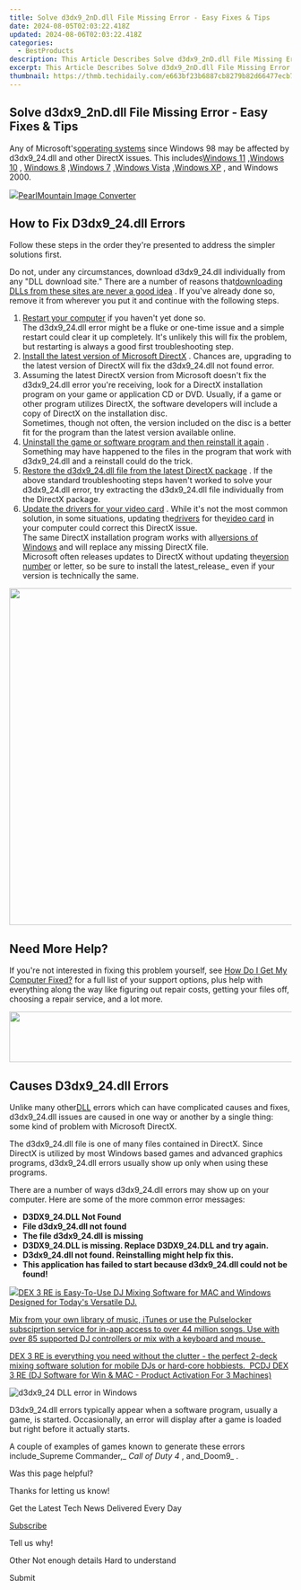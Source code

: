 ```yaml
---
title: Solve d3dx9_2nD.dll File Missing Error - Easy Fixes & Tips
date: 2024-08-05T02:03:22.418Z
updated: 2024-08-06T02:03:22.418Z
categories:
  - BestProducts
description: This Article Describes Solve d3dx9_2nD.dll File Missing Error - Easy Fixes & Tips
excerpt: This Article Describes Solve d3dx9_2nD.dll File Missing Error - Easy Fixes & Tips
thumbnail: https://thmb.techidaily.com/e663bf23b6887cb8279b82d66477ecb71e4a937f5292de883673cace9e11db92.jpg
---
```


## Solve d3dx9_2nD.dll File Missing Error - Easy Fixes & Tips
 Any of Microsoft's[operating systems](https://www.lifewire.com/operating-systems-2625912) since Windows 98 may be affected by d3dx9\_24.dll and other DirectX issues. This includes[Windows 11](https://www.lifewire.com/windows-11-5188930) ,[Windows 10](https://www.lifewire.com/windows-10-2626217) , [Windows 8](https://www.lifewire.com/windows-8-2626235) ,[Windows 7](https://www.lifewire.com/windows-7-2626265) ,[Windows Vista](https://www.lifewire.com/windows-vista-2626311) ,[Windows XP](https://www.lifewire.com/windows-xp-2626354) , and Windows 2000.  

<!-- affiliate ads begin -->
<a href="https://secure.2checkout.com/order/checkout.php?PRODS=4550420&QTY=1&AFFILIATE=108875&CART=1"><img src="https://www.pearlmountainsoft.com/n_img/product/pic/f_02.jpg" border="0">PearlMountain Image Converter</a>
<!-- affiliate ads end -->
## How to Fix D3dx9\_24.dll Errors

 Follow these steps in the order they're presented to address the simpler solutions first.

 Do not, under any circumstances, download d3dx9\_24.dll individually from any "DLL download site." There are a number of reasons that[downloading DLLs from these sites are never a good idea](https://www.lifewire.com/important-reasons-not-to-download-dll-files-2624455) . If you've already done so, remove it from wherever you put it and continue with the following steps.

1. [Restart your computer](https://www.lifewire.com/how-to-reboot-a-computer-2624568) if you haven't yet done so.  
 The d3dx9\_24.dll error might be a fluke or one-time issue and a simple restart could clear it up completely. It's unlikely this will fix the problem, but restarting is always a good first troubleshooting step.
2. [Install the latest version of Microsoft DirectX](https://www.lifewire.com/how-to-download-install-directx-2624489) . Chances are, upgrading to the latest version of DirectX will fix the d3dx9\_24.dll not found error.
3. Assuming the latest DirectX version from Microsoft doesn't fix the d3dx9\_24.dll error you're receiving, look for a DirectX installation program on your game or application CD or DVD. Usually, if a game or other program utilizes DirectX, the software developers will include a copy of DirectX on the installation disc.  
 Sometimes, though not often, the version included on the disc is a better fit for the program than the latest version available online.
4. [Uninstall the game or software program and then reinstall it again](https://www.lifewire.com/what-is-the-proper-way-to-reinstall-a-software-program-2624478) . Something may have happened to the files in the program that work with d3dx9\_24.dll and a reinstall could do the trick.
5. [Restore the d3dx9_24.dll file from the latest DirectX package](https://www.lifewire.com/how-to-restore-a-missing-directx-dll-file-2624516) . If the above standard troubleshooting steps haven't worked to solve your d3dx9\_24.dll error, try extracting the d3dx9\_24.dll file individually from the DirectX package.
6. [Update the drivers for your video card](https://www.lifewire.com/how-to-update-drivers-in-windows-2619214) . While it's not the most common solution, in some situations, updating the[drivers](https://www.lifewire.com/what-is-a-device-driver-2625796) for the[video card](https://www.lifewire.com/what-is-a-video-card-2618161) in your computer could correct this DirectX issue.  
 The same DirectX installation program works with all[versions of Windows](https://www.lifewire.com/what-version-of-windows-do-i-have-2624927) and will replace any missing DirectX file.  
 Microsoft often releases updates to DirectX without updating the[version number](https://www.lifewire.com/version-number-2626043) or letter, so be sure to install the latest_release_ even if your version is technically the same.

<!-- affiliate ads begin -->
<a href="https://appsumo.8odi.net/c/5597632/2068407/7443" target="_top" id="2068407"><img src="//a.impactradius-go.com/display-ad/7443-2068407" border="0" alt="" width="1200" height="600"/></a><img height="0" width="0" src="https://appsumo.8odi.net/i/5597632/2068407/7443" style="position:absolute;visibility:hidden;" border="0" />
<!-- affiliate ads end -->
## Need More Help?

 If you're not interested in fixing this problem yourself, see [How Do I Get My Computer Fixed?](https://www.lifewire.com/how-do-i-get-my-computer-fixed-2625167) for a full list of your support options, plus help with everything along the way like figuring out repair costs, getting your files off, choosing a repair service, and a lot more.

<!-- affiliate ads begin -->
<a href="https://united.elfm.net/c/5597632/517826/4704" target="_top" id="517826"><img src="//a.impactradius-go.com/display-ad/4704-517826" border="0" alt="" width="728" height="90"/></a><img height="0" width="0" src="https://united.elfm.net/i/5597632/517826/4704" style="position:absolute;visibility:hidden;" border="0" />
<!-- affiliate ads end -->
## Causes D3dx9\_24.dll Errors

 Unlike many other[DLL](https://www.lifewire.com/what-is-a-dll-file-2625852) errors which can have complicated causes and fixes, d3dx9\_24.dll issues are caused in one way or another by a single thing: some kind of problem with Microsoft DirectX.

 The d3dx9\_24.dll file is one of many files contained in DirectX. Since DirectX is utilized by most Windows based games and advanced graphics programs, d3dx9\_24.dll errors usually show up only when using these programs.

 There are a number of ways d3dx9\_24.dll errors may show up on your computer. Here are some of the more common error messages:

* **D3DX9\_24.DLL Not Found**
* **File d3dx9\_24.dll not found**
* **The file d3dx9\_24.dll is missing**
* **D3DX9\_24.DLL is missing. Replace D3DX9\_24.DLL and try again.**
* **D3dx9\_24.dll not found. Reinstalling might help fix this.**
* **This application has failed to start because d3dx9\_24.dll could not be found!**

<!-- affiliate ads begin -->
<a href="https://shop.pcdj.com/order/checkout.php?PRODS=4698827&QTY=1&AFFILIATE=108875&CART=1"> <img src="https://secure.avangate.com/images/merchant/47f4b6321e9fd8e8f7326a6adc1a7c1e/products/dex3REpage-newmainscreenshot.png" border="0">DEX 3 RE is Easy-To-Use DJ Mixing Software for MAC and Windows Designed for Today's Versatile DJ. 

 Mix from your own library of music, iTunes or use the Pulselocker subsciprtion service for in-app access to over 44 million songs. Use with over 85 supported DJ controllers or mix with a keyboard and mouse.  

 DEX 3 RE is everything you need without the clutter - the perfect 2-deck mixing software solution for mobile DJs or hard-core hobbiests.  
 PCDJ DEX 3 RE (DJ Software for Win & MAC - Product Activation For 3 Machines)</a>
<!-- affiliate ads end -->
![d3dx9_24 DLL error in Windows](https://www.lifewire.com/thmb/UCN8-oEEq1fIU85duf1gVxB4eyI=/1500x0/filters:no_upscale():max_bytes(150000):strip_icc():format(webp)/d3dx9_24-dll-error-message-a72e26e96946429abb7c821f2763b399.png)

 D3dx9\_24.dll errors typically appear when a software program, usually a game, is started. Occasionally, an error will display after a game is loaded but right before it actually starts.

 A couple of examples of games known to generate these errors include_Supreme Commander,_ _Call of Duty 4_ , and_Doom9_ .

Was this page helpful?

Thanks for letting us know!

 Get the Latest Tech News Delivered Every Day

[Subscribe](https://www.lifewire.com/#)

Tell us why!

 Other  Not enough details  Hard to understand

 Submit

<ins class="adsbygoogle"
     style="display:block"
     data-ad-format="autorelaxed"
     data-ad-client="ca-pub-7571918770474297"
     data-ad-slot="1223367746"></ins>



<ins class="adsbygoogle"
     style="display:block"
     data-ad-client="ca-pub-7571918770474297"
     data-ad-slot="8358498916"
     data-ad-format="auto"
     data-full-width-responsive="true"></ins>
